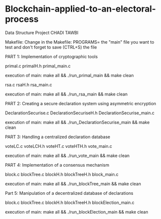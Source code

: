 # Blockchain-applied-to-an-electoral-process

Data Structure Project
CHADI TAWBI


Makefile:
Change in the Makefile: PROGRAMS= the "main" file you want to test and don't forget to save (CTRL+S) the file


PART 1: Implementation of cryptographic tools

primal.c
primalH.h
primal_main.c

execution of main: make all && ./run_primal_main && make clean

rsa.c
rsaH.h
rsa_main.c

execution of main: make all && ./run_rsa_main && make clean


PART 2: Creating a secure declaration system using asymmetric encryption

DeclarationSecurise.c
DeclarationSecuriseH.h
DeclarationSecurise_main.c

execution of main: make all && ./run_DeclarationSecurise_main && make clean


PART 3: Handling a centralized declaration database

voteLC.c
voteLCH.h
voteHT.c
voteHTH.h
vote_main.c

execution of main: make all && ./run_vote_main && make clean

PART 4: Implementation of a consensus mechanism

block.c
blockTree.c
blockH.h
blockTreeH.h
block_main.c

execution of main: make all && ./run_blockTree_main && make clean


Part 5: Manipulation of a decentralized database of declarations

block.c
blockTree.c
blockH.h
blockTreeH.h
blockElection_main.c

execution of main: make all && ./run_blockElection_main && make clean
